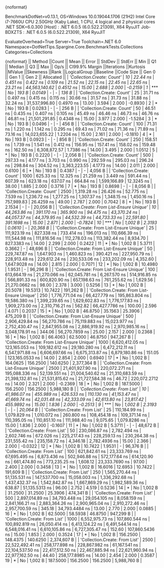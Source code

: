 {noformat}

BenchmarkDotNet=v0.13.1, OS=Windows 10.0.19044.1706 (21H2)
Intel Core i7-7660U CPU 2.50GHz (Kaby Lake), 1 CPU, 4 logical and 2 physical cores
.NET SDK=6.0.300
  [Host]     : .NET 6.0.5 (6.0.522.21309), X64 RyuJIT
  Job-BDXZTS : .NET 6.0.5 (6.0.522.21309), X64 RyuJIT

EvaluateOverhead=True  Server=True  Toolchain=.NET 6.0  
Namespace=DotNetTips.Spargine.Core.BenchmarkTests.Collections  Categories=Collections  

{noformat}
||                                      Method ||Count ||            Mean ||         Error ||        StdDev ||       StdErr ||             Min ||              Q1 ||          Median ||              Q3 ||             Max ||         Op/s || CI99.9% Margin ||Iterations ||Kurtosis ||MValue ||Skewness ||Rank ||LogicalGroup ||Baseline ||Code Size ||   Gen 0 ||   Gen 1 ||   Gen 2 ||  Allocated ||
|                   *'Collection.Create: Count'* |    *10* |         *22.44 ns* |       *0.451 ns* |       *0.422 ns* |      *0.109 ns* |         *21.52 ns* |         *22.15 ns* |         *22.45 ns* |         *22.65 ns* |         *23.21 ns* | *44,563,140.62* |       *0.4512 ns* |      *15.00* |    *2.688* |  *2.000* |  *-0.2159* |    *1* |            *** |       *No* |     *193 B* |   *0.0149* |        *-* |        *-* |       *136 B* |
|                   'Collection.Create: Count' |    25 |         31.71 ns |       0.497 ns |       0.415 ns |      0.115 ns |         30.66 ns |         31.57 ns |         31.73 ns |         31.88 ns |         32.24 ns | 31,537,996.80 |       0.4970 ns |      13.00 |    3.594 |  2.000 |  -0.8930 |    2 |            * |       No |     193 B |   0.0283 |        - |        - |       256 B |
|                   'Collection.Create: Count' |    50 |         46.51 ns |       0.435 ns |       0.407 ns |      0.105 ns |         45.49 ns |         46.46 ns |         46.73 ns |         46.76 ns |         46.81 ns | 21,501,291.85 |       0.4348 ns |      15.00 |    3.977 |  2.000 |  -1.5284 |    3 |            * |       No |     193 B |   0.0496 |        - |        - |       456 B |
|                   'Collection.Create: Count' |   100 |         71.31 ns |       1.220 ns |       1.142 ns |      0.295 ns |         69.43 ns |         71.02 ns |         71.36 ns |         71.89 ns |         73.16 ns | 14,023,655.22 |       1.2204 ns |      15.00 |    2.161 |  2.000 |  -0.1810 |    4 |            * |       No |     193 B |   0.0923 |        - |        - |       856 B |
|                   'Collection.Create: Count' |   250 |        158.51 ns |       1.739 ns |       1.541 ns |      0.412 ns |        156.95 ns |        157.41 ns |        158.02 ns |        159.48 ns |        162.50 ns |  6,308,872.57 |       1.7386 ns |      14.00 |    3.495 |  2.000 |   1.0512 |    5 |            * |       No |     193 B |   0.2220 |        - |        - |     2,056 B |
|                   'Collection.Create: Count' |   500 |        297.33 ns |       4.177 ns |       3.703 ns |      0.990 ns |        292.59 ns |        295.03 ns |        296.24 ns |        298.84 ns |        304.52 ns |  3,363,223.55 |       4.1773 ns |      14.00 |    2.011 |  2.000 |   0.6100 |    6 |            * |       No |     193 B |   0.4387 |        - |        - |     4,056 B |
|                   'Collection.Create: Count' |  1000 |        625.33 ns |      12.325 ns |      21.259 ns |      3.449 ns |        591.44 ns |        607.39 ns |        623.18 ns |        637.07 ns |        664.84 ns |  1,599,166.89 |      12.3245 ns |      38.00 |    1.885 |  2.000 |   0.3716 |    7 |            * |       No |     193 B |   0.8698 |        - |        - |     8,056 B |
|                   'Collection.Create: Count' |  2500 |      1,319.28 ns |      26.426 ns |      52.775 ns |      7.539 ns |      1,236.72 ns |      1,277.25 ns |      1,307.37 ns |      1,348.15 ns |      1,450.16 ns |    757,989.83 |      26.4259 ns |      49.00 |    2.787 |  2.000 |   0.7042 |    8 |            * |       No |     193 B |   2.1534 |        - |        - |    20,056 B |
| *'Collection.Create: From List-Ensure Unique'* |    *10* |     *44,263.86 ns* |     *391.170 ns* |     *365.900 ns* |     *94.475 ns* |     *43,370.24 ns* |     *44,057.37 ns* |     *44,379.95 ns* |     *44,532.39 ns* |     *44,733.33 ns* |     *22,591.80* |     *391.1698 ns* |      *15.00* |    *2.871* |  *2.000* |  *-0.7824* |   *10* |            *** |       *No* |   *1,002 B* |   *2.3193* |   *0.0610* |        *-* |    *20,368 B* |
| 'Collection.Create: From List-Ensure Unique' |    25 |    111,923.19 ns |     827.338 ns |     733.414 ns |    196.013 ns |    110,666.39 ns |    111,544.98 ns |    111,816.56 ns |    112,278.03 ns |    113,382.44 ns |      8,934.70 |     827.3383 ns |      14.00 |    2.299 |  2.000 |   0.2422 |   11 |            * |       No |   1,002 B |   5.3711 |   0.3662 |        - |    48,696 B |
| 'Collection.Create: From List-Ensure Unique' |    50 |    229,747.87 ns |   1,647.903 ns |   1,460.823 ns |    390.421 ns |    227,950.79 ns |    228,913.48 ns |    229,612.24 ns |    230,533.06 ns |    233,202.09 ns |      4,352.60 |   1,647.9028 ns |      14.00 |    2.815 |  2.000 |   0.7071 |   12 |            * |       No |   1,002 B |  10.4980 |   1.9531 |        - |    96,296 B |
| 'Collection.Create: From List-Ensure Unique' |   100 |    613,664.19 ns |  21,270.066 ns |  62,045.781 ns |  6,267.570 ns |    514,916.85 ns |    566,891.33 ns |    600,820.90 ns |    657,198.63 ns |    761,255.62 ns |      1,629.56 |  21,270.0662 ns |      98.00 |    2.378 |  3.000 |   0.5256 |   13 |            * |       No |   1,002 B |  20.5078 |  19.5313 |  10.7422 |   191,262 B |
| 'Collection.Create: From List-Ensure Unique' |   250 |  1,776,771.04 ns |  66,427.779 ns | 195,863.804 ns | 19,586.380 ns |  1,399,239.65 ns |  1,629,602.83 ns |  1,776,177.83 ns |  1,909,273.00 ns |  2,310,716.21 ns |        562.82 |  66,427.7786 ns |     100.00 |    2.596 |  4.071 |   0.2037 |   15 |            * |       No |   1,002 B |  46.8750 |  35.1563 |  25.3906 |   475,209 B |
| 'Collection.Create: From List-Ensure Unique' |   500 |  2,906,429.84 ns |  56,270.786 ns |  75,119.883 ns | 15,023.977 ns |  2,752,430.47 ns |  2,847,955.08 ns |  2,886,919.92 ns |  2,970,985.16 ns |  3,048,178.91 ns |        344.06 |  56,270.7859 ns |      25.00 |    2.157 |  2.000 |   0.2368 |   16 |            * |       No |   1,002 B |  66.4063 |  62.5000 |  46.8750 |   947,267 B |
| 'Collection.Create: From List-Ensure Unique' |  1000 |  6,620,412.05 ns | 123,165.053 ns | 109,182.612 ns | 29,180.280 ns |  6,472,212.11 ns |  6,547,971.88 ns |  6,606,697.66 ns |  6,675,313.87 ns |  6,879,180.86 ns |        151.05 | 123,165.0533 ns |      14.00 |    2.854 |  2.000 |   0.6940 |   17 |            * |       No |   1,002 B | 164.0625 | 156.2500 | 140.6250 | 2,377,364 B |
| 'Collection.Create: From List-Ensure Unique' |  2500 | 21,401,927.90 ns | 220,072.271 ns | 195,088.336 ns | 52,139.551 ns | 21,004,540.62 ns | 21,310,683.59 ns | 21,398,132.81 ns | 21,531,815.62 ns | 21,727,584.38 ns |         46.72 | 220,072.2712 ns |      14.00 |    2.321 |  2.000 |  -0.2369 |   18 |            * |       No |   1,002 B | 187.5000 | 156.2500 | 156.2500 | 5,988,180 B |
|               *'Collection.Create: From List'* |    *10* |     *41,986.07 ns* |     *455.989 ns* |     *426.533 ns* |    *110.130 ns* |     *41,153.47 ns* |     *41,669.74 ns* |     *42,031.48 ns* |     *42,333.09 ns* |     *42,613.80 ns* |     *23,817.42* |     *455.9892 ns* |      *15.00* |    *1.836* |  *2.000* |  *-0.2513* |    *9* |            *** |       *No* |   *1,002 B* |   *2.3193* |        *-* |        *-* |    *20,064 B* |
|               'Collection.Create: From List' |    25 |    110,184.99 ns |   1,079.829 ns |   1,010.072 ns |    260.800 ns |    108,454.18 ns |    109,371.14 ns |    110,395.05 ns |    110,851.10 ns |    111,988.40 ns |      9,075.65 |   1,079.8286 ns |      15.00 |    1.836 |  2.000 |  -0.1607 |   11 |            * |       No |   1,002 B |   5.3711 |        - |        - |    48,672 B |
|               'Collection.Create: From List' |    50 |    230,086.87 ns |   2,782.494 ns |   2,602.746 ns |    672.026 ns |    225,217.43 ns |    228,259.13 ns |    230,264.38 ns |    231,555.42 ns |    235,158.72 ns |      4,346.18 |   2,782.4936 ns |      15.00 |    2.366 |  2.000 |  -0.0322 |   12 |            * |       No |   1,002 B |  10.7422 |   1.9531 |        - |    96,376 B |
|               'Collection.Create: From List' |   100 |    621,842.61 ns |  23,333.769 ns |  67,695.495 ns |  6,873.436 ns |    502,946.88 ns |    572,177.64 ns |    614,120.90 ns |    661,474.80 ns |    773,235.25 ns |      1,608.12 |  23,333.7690 ns |      97.00 |    2.400 |  2.000 |   0.3458 |   13 |            * |       No |   1,002 B |  16.6016 |  12.6953 |  10.7422 |   191,609 B |
|               'Collection.Create: From List' |   250 |  1,565,270.44 ns |  51,135.531 ns | 147,537.700 ns | 15,058.003 ns |  1,336,292.68 ns |  1,437,432.37 ns |  1,542,842.87 ns |  1,667,869.29 ns |  1,982,589.36 ns |        638.87 |  51,135.5313 ns |      96.00 |    2.752 |  4.519 |   0.5236 |   14 |            * |       No |   1,002 B |  31.2500 |  31.2500 |  25.3906 |   474,341 B |
|               'Collection.Create: From List' |   500 |  2,897,014.89 ns |  34,793.448 ns |  29,054.105 ns |  8,058.159 ns |  2,841,166.21 ns |  2,883,364.26 ns |  2,900,965.04 ns |  2,910,272.46 ns |  2,957,700.59 ns |        345.18 |  34,793.4484 ns |      13.00 |    2.770 |  2.000 |   0.0885 |   16 |            * |       No |   1,002 B |  62.5000 |  58.5938 |  46.8750 |   947,299 B |
|               'Collection.Create: From List' |  1000 |  6,552,975.73 ns | 107,860.544 ns | 100,892.819 ns | 26,050.414 ns |  6,413,124.22 ns |  6,491,544.14 ns |  6,548,016.41 ns |  6,610,105.86 ns |  6,727,305.47 ns |        152.60 | 107,860.5436 ns |      15.00 |    1.853 |  2.000 |   0.3524 |   17 |            * |       No |   1,002 B | 156.2500 | 148.4375 | 140.6250 | 2,374,607 B |
|               'Collection.Create: From List' |  2500 | 22,522,492.41 ns | 258,177.898 ns | 228,867.982 ns | 61,167.541 ns | 22,104,537.50 ns | 22,417,512.50 ns | 22,467,885.94 ns | 22,621,960.94 ns | 22,977,162.50 ns |         44.40 | 258,177.8985 ns |      14.00 |    2.454 |  2.000 |   0.3587 |   19 |            * |       No |   1,002 B | 187.5000 | 156.2500 | 156.2500 | 5,988,760 B |
